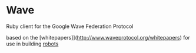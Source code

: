 # Wave

Ruby client for the Google Wave Federation Protocol

based on the [whitepapers]](http://www.waveprotocol.org/whitepapers) for use in building [robots](http://code.google.com/intl/it/apis/wave/extensions/robots/index.html)